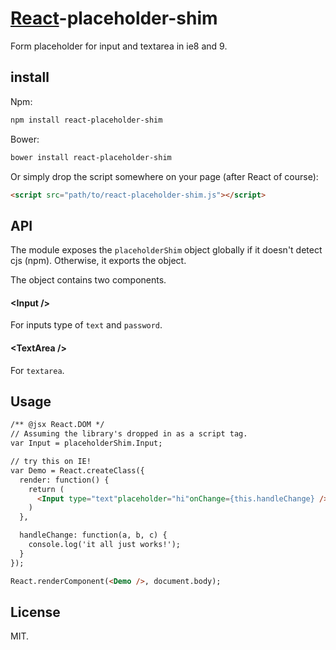 # [React](http://facebook.github.io/react/)-placeholder-shim

Form placeholder for input and textarea in ie8 and 9.

## install

Npm:
```sh
npm install react-placeholder-shim
```

Bower:
```sh
bower install react-placeholder-shim
```

Or simply drop the script somewhere on your page (after React of course):

```html
<script src="path/to/react-placeholder-shim.js"></script>
```

## API

The module exposes the `placeholderShim` object globally if it doesn't detect cjs (npm). Otherwise, it exports the object.

The object contains two components.

#### &lt;Input />
For inputs type of `text` and `password`.

#### &lt;TextArea />
For `textarea`.

## Usage

```html
/** @jsx React.DOM */
// Assuming the library's dropped in as a script tag.
var Input = placeholderShim.Input;

// try this on IE!
var Demo = React.createClass({
  render: function() {
    return (
      <Input type="text"placeholder="hi"onChange={this.handleChange} />
    )
  },

  handleChange: function(a, b, c) {
    console.log('it all just works!');
  }
});

React.renderComponent(<Demo />, document.body);
```

## License

MIT.
